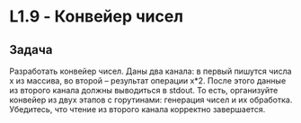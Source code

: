 # L1.9 - Конвейер чисел
## Задача
Разработать конвейер чисел. 
Даны два канала: в первый пишутся числа x из массива, во второй – результат операции x*2. 
После этого данные из второго канала должны выводиться в stdout. 
То есть, организуйте конвейер из двух этапов с горутинами: генерация чисел и их обработка. 
Убедитесь, что чтение из второго канала корректно завершается.